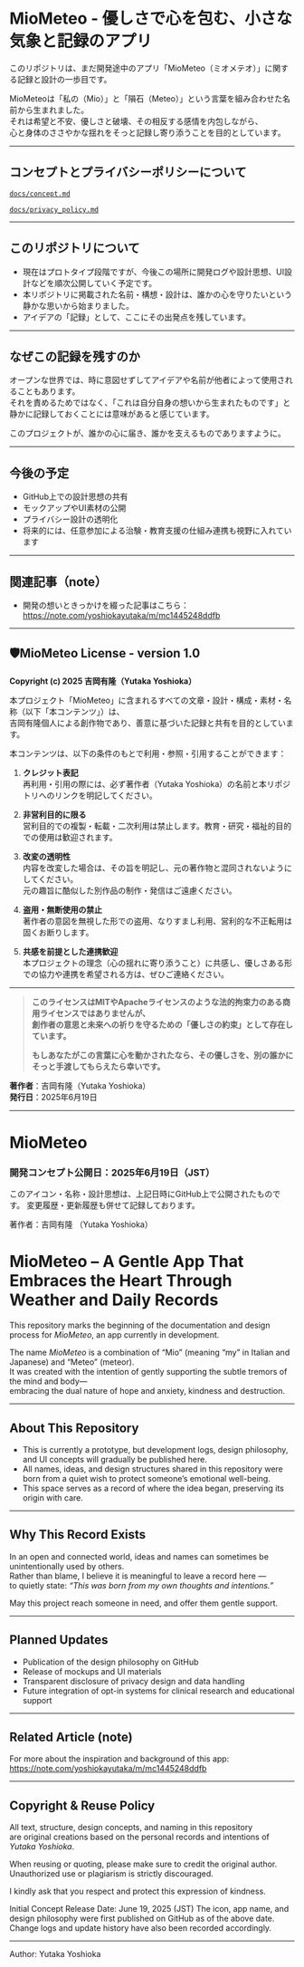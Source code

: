 # MioMeteo - 優しさで心を包む、小さな気象と記録のアプリ

このリポジトリは、まだ開発途中のアプリ「MioMeteo（ミオメテオ）」に関する記録と設計の一歩目です。

MioMeteoは「私の（Mio）」と「隕石（Meteo）」という言葉を組み合わせた名前から生まれました。  
それは希望と不安、優しさと破壊、その相反する感情を内包しながら、  
心と身体のささやかな揺れをそっと記録し寄り添うことを目的としています。

---

## コンセプトとプライバシーポリシーについて

[`docs/concept.md`](./docs/concept.md) 

[`docs/privacy_policy.md`](./docs/privacy_policy.md) 

---

## このリポジトリについて

- 現在はプロトタイプ段階ですが、今後この場所に開発ログや設計思想、UI設計などを順次公開していく予定です。
- 本リポジトリに掲載された名前・構想・設計は、誰かの心を守りたいという静かな思いから始まりました。
- アイデアの「記録」として、ここにその出発点を残しています。

---

## なぜこの記録を残すのか

オープンな世界では、時に意図せずしてアイデアや名前が他者によって使用されることもあります。  
それを責めるためではなく、「これは自分自身の想いから生まれたものです」と静かに記録しておくことには意味があると感じています。

このプロジェクトが、誰かの心に届き、誰かを支えるものでありますように。

---

## 今後の予定

- GitHub上での設計思想の共有  
- モックアップやUI素材の公開  
- プライバシー設計の透明化  
- 将来的には、任意参加による治験・教育支援の仕組み連携も視野に入れています  

---

## 関連記事（note）

- 開発の想いときっかけを綴った記事はこちら：  
https://note.com/yoshiokayutaka/m/mc1445248ddfb

---

## 🛡MioMeteo License - version 1.0  
**Copyright (c) 2025 吉岡有隆（Yutaka Yoshioka）**

本プロジェクト「MioMeteo」に含まれるすべての文章・設計・構成・素材・名称（以下「本コンテンツ」）は、  
吉岡有隆個人による創作物であり、善意に基づいた記録と共有を目的としています。

本コンテンツは、以下の条件のもとで利用・参照・引用することができます：

1. **クレジット表記**  
   再利用・引用の際には、必ず著作者（Yutaka Yoshioka）の名前と本リポジトリへのリンクを明記してください。

2. **非営利目的に限る**  
   営利目的での複製・転載・二次利用は禁止します。教育・研究・福祉的目的での使用は歓迎されます。

3. **改変の透明性**  
   内容を改変した場合は、その旨を明記し、元の著作物と混同されないようにしてください。  
   元の趣旨に酷似した別作品の制作・発信はご遠慮ください。

4. **盗用・無断使用の禁止**  
   著作者の意図を無視した形での盗用、なりすまし利用、営利的な不正転用は固くお断りします。

5. **共感を前提とした連携歓迎**  
   本プロジェクトの理念（心の揺れに寄り添うこと）に共感し、優しさある形での協力や連携を希望される方は、ぜひご連絡ください。

---

> **このライセンスはMITやApacheライセンスのような法的拘束力のある商用ライセンスではありませんが、**  
> **創作者の意思と未来への祈りを守るための「優しさの約束」として存在しています。**  
>  
> **もしあなたがこの言葉に心を動かされたなら、その優しさを、別の誰かにそっと手渡してもらえたら幸いです。**

**著作者**：吉岡有隆（Yutaka Yoshioka）  
**発行日**：2025年6月19日

---

# MioMeteo
### 開発コンセプト公開日：2025年6月19日（JST）

このアイコン・名称・設計思想は、上記日時にGitHub上で公開されたものです。
変更履歴・更新履歴も併せて記録しております。

著作者：吉岡有隆 
（Yutaka Yoshioka）

# MioMeteo – A Gentle App That Embraces the Heart Through Weather and Daily Records

This repository marks the beginning of the documentation and design process for *MioMeteo*, an app currently in development.

The name *MioMeteo* is a combination of “Mio” (meaning “my” in Italian and Japanese) and “Meteo” (meteor).  
It was created with the intention of gently supporting the subtle tremors of the mind and body—  
embracing the dual nature of hope and anxiety, kindness and destruction.

---

## About This Repository

- This is currently a prototype, but development logs, design philosophy, and UI concepts will gradually be published here.
- All names, ideas, and design structures shared in this repository were born from a quiet wish to protect someone’s emotional well-being.
- This space serves as a record of where the idea began, preserving its origin with care.

---

## Why This Record Exists

In an open and connected world, ideas and names can sometimes be unintentionally used by others.  
Rather than blame, I believe it is meaningful to leave a record here —  
to quietly state: *“This was born from my own thoughts and intentions.”*

May this project reach someone in need, and offer them gentle support.

---

## Planned Updates

- Publication of the design philosophy on GitHub  
- Release of mockups and UI materials  
- Transparent disclosure of privacy design and data handling  
- Future integration of opt-in systems for clinical research and educational support  

---

## Related Article (note)

For more about the inspiration and background of this app:  
https://note.com/yoshiokayutaka/m/mc1445248ddfb

---

## Copyright & Reuse Policy

All text, structure, design concepts, and naming in this repository  
are original creations based on the personal records and intentions of *Yutaka Yoshioka*.

When reusing or quoting, please make sure to credit the original author.  
Unauthorized use or plagiarism is strictly discouraged.

I kindly ask that you respect and protect this expression of kindness.

Initial Concept Release Date: June 19, 2025 (JST)
The icon, app name, and design philosophy were first published on GitHub as of the above date.
Change logs and update history have also been recorded accordingly.

---

Author: Yutaka Yoshioka


